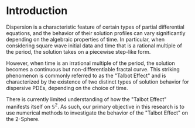 # Introduction

Dispersion is a characteristic feature of certain types of partial differential equations, and the behavior of their solution profiles can vary significantly depending on the algebraic properties of time. In particular, when considering square wave initial data and time that is a rational multiple of the period, the solution takes on a piecewise step-like form.

However, when time is an irrational multiple of the period, the solution becomes a continuous but non-differentiable fractal curve. This striking phenomenon is commonly referred to as the "Talbot Effect" and is characterized by the existence of two distinct types of solution behavior for dispersive PDEs, depending on the choice of time.

There is currently limited understanding of how the "Talbot Effect" manifests itself on $\mathbb{S}^2$. As such, our primary objective in this research is to use numerical methods to investigate the behavior of the "Talbot Effect" on the 2-Sphere.
